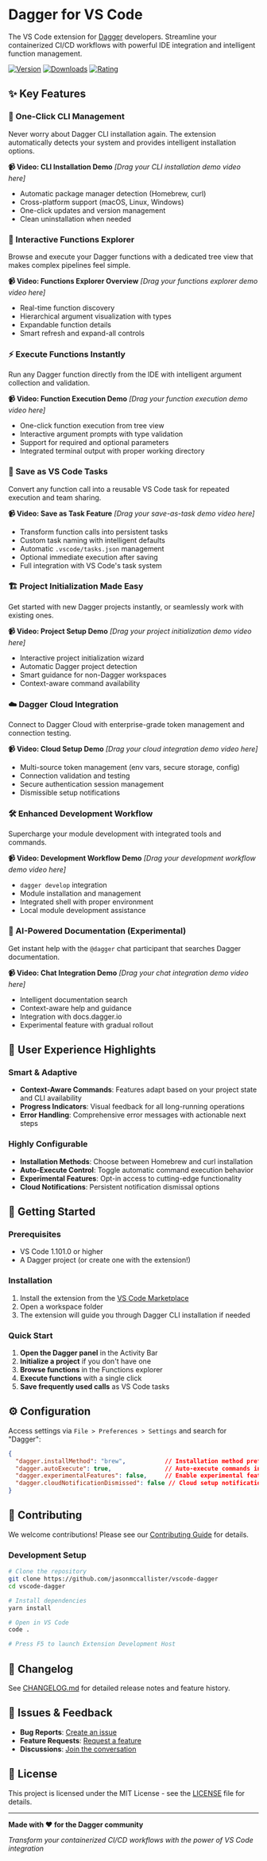 # Dagger for VS Code

The VS Code extension for [Dagger](https://dagger.io) developers. Streamline your containerized CI/CD workflows with powerful IDE integration and intelligent function management.

[![Version](https://img.shields.io/visual-studio-marketplace/v/jasonmccallister.vscode-dagger)](https://marketplace.visualstudio.com/items?itemName=jasonmccallister.vscode-dagger)
[![Downloads](https://img.shields.io/visual-studio-marketplace/d/jasonmccallister.vscode-dagger)](https://marketplace.visualstudio.com/items?itemName=jasonmccallister.vscode-dagger)
[![Rating](https://img.shields.io/visual-studio-marketplace/r/jasonmccallister.vscode-dagger)](https://marketplace.visualstudio.com/items?itemName=jasonmccallister.vscode-dagger)

## ✨ Key Features

### 🚀 One-Click CLI Management
Never worry about Dagger CLI installation again. The extension automatically detects your system and provides intelligent installation options.

**📹 Video: CLI Installation Demo**
*[Drag your CLI installation demo video here]*

- Automatic package manager detection (Homebrew, curl)
- Cross-platform support (macOS, Linux, Windows)
- One-click updates and version management
- Clean uninstallation when needed

### 🎯 Interactive Functions Explorer
Browse and execute your Dagger functions with a dedicated tree view that makes complex pipelines feel simple.

**📹 Video: Functions Explorer Overview**
*[Drag your functions explorer demo video here]*

- Real-time function discovery
- Hierarchical argument visualization with types
- Expandable function details
- Smart refresh and expand-all controls

### ⚡ Execute Functions Instantly
Run any Dagger function directly from the IDE with intelligent argument collection and validation.

**📹 Video: Function Execution Demo**
*[Drag your function execution demo video here]*

- One-click function execution from tree view
- Interactive argument prompts with type validation
- Support for required and optional parameters
- Integrated terminal output with proper working directory

### 💾 Save as VS Code Tasks
Convert any function call into a reusable VS Code task for repeated execution and team sharing.

**📹 Video: Save as Task Feature**
*[Drag your save-as-task demo video here]*

- Transform function calls into persistent tasks
- Custom task naming with intelligent defaults
- Automatic `.vscode/tasks.json` management
- Optional immediate execution after saving
- Full integration with VS Code's task system

### 🏗️ Project Initialization Made Easy
Get started with new Dagger projects instantly, or seamlessly work with existing ones.

**📹 Video: Project Setup Demo**
*[Drag your project initialization demo video here]*

- Interactive project initialization wizard
- Automatic Dagger project detection
- Smart guidance for non-Dagger workspaces
- Context-aware command availability

### ☁️ Dagger Cloud Integration
Connect to Dagger Cloud with enterprise-grade token management and connection testing.

**📹 Video: Cloud Setup Demo**
*[Drag your cloud integration demo video here]*

- Multi-source token management (env vars, secure storage, config)
- Connection validation and testing
- Secure authentication session management
- Dismissible setup notifications

### 🛠️ Enhanced Development Workflow
Supercharge your module development with integrated tools and commands.

**📹 Video: Development Workflow Demo**
*[Drag your development workflow demo video here]*

- `dagger develop` integration
- Module installation and management
- Integrated shell with proper environment
- Local module development assistance

### 🤖 AI-Powered Documentation (Experimental)
Get instant help with the `@dagger` chat participant that searches Dagger documentation.

**📹 Video: Chat Integration Demo**
*[Drag your chat integration demo video here]*

- Intelligent documentation search
- Context-aware help and guidance
- Integration with docs.dagger.io
- Experimental feature with gradual rollout

## 🎨 User Experience Highlights

### Smart & Adaptive
- **Context-Aware Commands**: Features adapt based on your project state and CLI availability
- **Progress Indicators**: Visual feedback for all long-running operations
- **Error Handling**: Comprehensive error messages with actionable next steps

### Highly Configurable
- **Installation Methods**: Choose between Homebrew and curl installation
- **Auto-Execute Control**: Toggle automatic command execution behavior
- **Experimental Features**: Opt-in access to cutting-edge functionality
- **Cloud Notifications**: Persistent notification dismissal options

## 🚀 Getting Started

### Prerequisites
- VS Code 1.101.0 or higher
- A Dagger project (or create one with the extension!)

### Installation
1. Install the extension from the [VS Code Marketplace](https://marketplace.visualstudio.com/items?itemName=jasonmccallister.vscode-dagger)
2. Open a workspace folder
3. The extension will guide you through Dagger CLI installation if needed

### Quick Start
1. **Open the Dagger panel** in the Activity Bar
2. **Initialize a project** if you don't have one
3. **Browse functions** in the Functions explorer
4. **Execute functions** with a single click
5. **Save frequently used calls** as VS Code tasks

## ⚙️ Configuration

Access settings via `File > Preferences > Settings` and search for "Dagger":

```json
{
  "dagger.installMethod": "brew",           // Installation method preference
  "dagger.autoExecute": true,               // Auto-execute commands in terminal
  "dagger.experimentalFeatures": false,     // Enable experimental features
  "dagger.cloudNotificationDismissed": false // Cloud setup notification state
}
```

## 🤝 Contributing

We welcome contributions! Please see our [Contributing Guide](CONTRIBUTING.md) for details.

### Development Setup
```bash
# Clone the repository
git clone https://github.com/jasonmccallister/vscode-dagger
cd vscode-dagger

# Install dependencies
yarn install

# Open in VS Code
code .

# Press F5 to launch Extension Development Host
```

## 📝 Changelog

See [CHANGELOG.md](CHANGELOG.md) for detailed release notes and feature history.

## 🐛 Issues & Feedback

- **Bug Reports**: [Create an issue](https://github.com/jasonmccallister/vscode-dagger/issues/new?template=bug_report.md)
- **Feature Requests**: [Request a feature](https://github.com/jasonmccallister/vscode-dagger/issues/new?template=feature_request.md)
- **Discussions**: [Join the conversation](https://github.com/jasonmccallister/vscode-dagger/discussions)

## 📄 License

This project is licensed under the MIT License - see the [LICENSE](LICENSE) file for details.

---

**Made with ❤️ for the Dagger community**

*Transform your containerized CI/CD workflows with the power of VS Code integration*